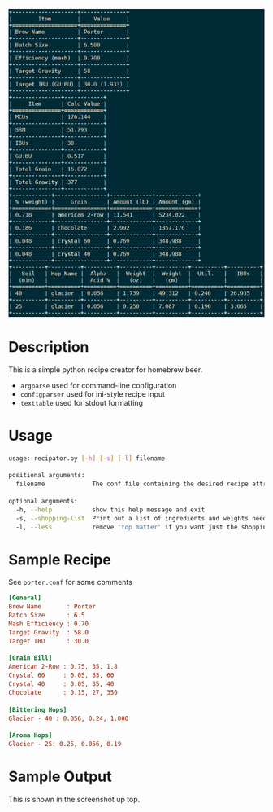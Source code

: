 ![A CLI homebrew beer recipe creator](./recipator_screenshot.png)

Description
===========

This is a simple python recipe creator for homebrew beer.

- `argparse` used for command-line configuration
- `configparser` used for ini-style recipe input
- `texttable` used for stdout formatting

Usage
=====

```sh
usage: recipator.py [-h] [-s] [-l] filename

positional arguments:
  filename             The conf file containing the desired recipe attributes

optional arguments:
  -h, --help           show this help message and exit
  -s, --shopping-list  Print out a list of ingredients and weights needed, default off
  -l, --less           remove 'top matter' if you want just the shopping list
```

Sample Recipe
=============

See `porter.conf` for some comments

```ini
[General]
Brew Name       : Porter
Batch Size      : 6.5
Mash Efficiency : 0.70
Target Gravity  : 58.0
Target IBU      : 30.0

[Grain Bill]
American 2-Row : 0.75, 35, 1.8
Crystal 60     : 0.05, 35, 60
Crystal 40     : 0.05, 35, 40
Chocolate      : 0.15, 27, 350

[Bittering Hops]
Glacier - 40 : 0.056, 0.24, 1.000

[Aroma Hops]
Glacier - 25: 0.25, 0.056, 0.19
```

Sample Output
=============

This is shown in the screenshot up top.
